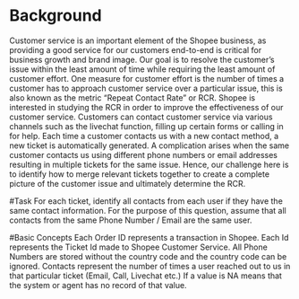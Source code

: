# Background
Customer service is an important element of the Shopee business, as providing a good service
for our customers end-to-end is critical for business growth and brand image. Our goal is to
resolve the customer’s issue within the least amount of time while requiring the least amount of
customer effort.
One measure for customer effort is the number of times a customer has to approach customer
service over a particular issue, this is also known as the metric “Repeat Contact Rate” or RCR.
Shopee is interested in studying the RCR in order to improve the effectiveness of our customer
service.
Customers can contact customer service via various channels such as the livechat function,
filling up certain forms or calling in for help. Each time a customer contacts us with a new
contact method, a new ticket is automatically generated. A complication arises when the same
customer contacts us using different phone numbers or email addresses resulting in multiple
tickets for the same issue. Hence, our challenge here is to identify how to merge relevant tickets
together to create a complete picture of the customer issue and ultimately determine the RCR.

#Task
For each ticket, identify all contacts from each user if they have the same contact information.
For the purpose of this question, assume that all contacts from the same Phone Number / Email
are the same user.

#Basic Concepts
Each Order ID represents a transaction in Shopee.
Each Id represents the Ticket Id made to Shopee Customer Service.
All Phone Numbers are stored without the country code and the country code can be ignored.
Contacts represent the number of times a user reached out to us in that particular ticket (Email,
Call, Livechat etc.)
If a value is NA means that the system or agent has no record of that value.

